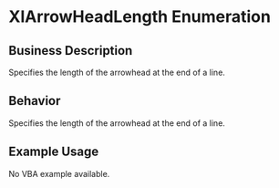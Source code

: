 # XlArrowHeadLength Enumeration

## Business Description
Specifies the length of the arrowhead at the end of a line.

## Behavior
Specifies the length of the arrowhead at the end of a line.

## Example Usage
No VBA example available.